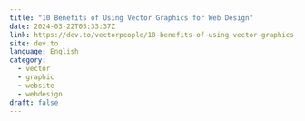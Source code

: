 ```yaml
---
title: "10 Benefits of Using Vector Graphics for Web Design"
date: 2024-03-22T05:33:37Z
link: https://dev.to/vectorpeople/10-benefits-of-using-vector-graphics-for-web-design-4lng?utm_medium=RSS&utm_source=news.12bit.vn
site: dev.to
language: English
category:
  - vector
  - graphic
  - website
  - webdesign
draft: false
---
```

